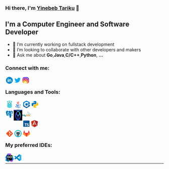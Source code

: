 ### Hi there, I'm [Yinebeb Tariku][website] 👋

## I'm a Computer Engineer and Software Developer
- 🔭 I’m currently working on fullstack development 
- 👯 I’m looking to collaborate with other developers and makers
- 💬 Ask me about **Go**,**Java**,**C/C++**,**Python**, **...**
  
### Connect with me:

[<img align="left" alt="yina | LinkedIn" width="26px" src="src/icons8-linkedin-circled.svg" />][linkedin]
[<img align="left" alt="yina | Twitter" width="26px" src="src/icons8-twitter.svg" />][twitter]
[<img align="left" alt="yina | Instagram" width="26px" src="src/icons8-instagram.svg" />][instagram]
<br/>

### Languages and Tools:
[<img align="left" alt="Golang" width="27px" src="src/icons8-golang.svg"/>][website]
[<img align="left" alt="Intellij" width="27px" src="src/icons8-java.svg"/>][website]
[<img align="left" alt="C" width="27px" src="src/icons8-c++.svg"/>][website]
[<img align="left" alt="Python" width="27px" src="src/icons8-python.svg"/>][website]
<br/>

[<img align="left" alt="postgresql" width="27px" src="src/icons8-postgresql.svg"/>][website]
[<img align="left" alt="cockroachdb" width="27px" src="src/cockroachdb.jpeg"/>][website]
[<img align="left" alt="mysql" width="27px" src="src/icons8-mysql-logo.svg"/>][website]
<br/>

[<img align="left" alt="React" width="26px" src="src/icons8-typescript.svg"/>][website]
[<img align="left" alt="React" width="26px" src="src/icons8-angular.svg"/>][website]
<br/>

[<img align="left" alt="C" width="27px" src="src/icons8-git.svg"/>][website]
[<img align="left" alt="C" width="27px" src="src/icons8-github.svg"/>][website]
[<img align="left" alt="C" width="27px" src="src/icons8-gitlab.svg"/>][website]
<br/>

### My preferred IDEs:
[<img align="left" alt="GOland IDE" width="27px" src="src/goland.svg"/>][website]
[<img align="left" alt="Visual Studio Code" width="26px" src="src/icons8-visual-studio-code-2019.svg" />][website]
<br/>

---
[website]: https://shop.st-son.com/
[twitter]: https://twitter.com/Sil_enat/
[youtube]: https://www.youtube.com/@yinebebtariku1617/
[instagram]: https://www.instagram.com/yina_st_son/
[linkedin]: https://www.linkedin.com/in/yinebeb-tariku-4859361a2/
[telegram]: https://www.t.me/stson_ece/
